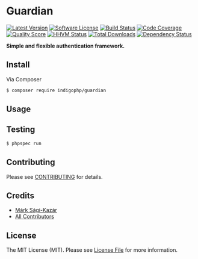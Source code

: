 # Guardian

[![Latest Version](https://img.shields.io/github/release/indigophp/guardian.svg?style=flat-square)](https://github.com/indigophp/guardian/releases)
[![Software License](https://img.shields.io/badge/license-MIT-brightgreen.svg?style=flat-square)](LICENSE)
[![Build Status](https://img.shields.io/travis/indigophp/guardian/develop.svg?style=flat-square)](https://travis-ci.org/indigophp/guardian)
[![Code Coverage](https://img.shields.io/scrutinizer/coverage/g/indigophp/guardian.svg?style=flat-square)](https://scrutinizer-ci.com/g/indigophp/guardian)
[![Quality Score](https://img.shields.io/scrutinizer/g/indigophp/guardian.svg?style=flat-square)](https://scrutinizer-ci.com/g/indigophp/guardian)
[![HHVM Status](https://img.shields.io/hhvm/indigophp/guardian.svg?style=flat-square)](http://hhvm.h4cc.de/package/indigophp/guardian)
[![Total Downloads](https://img.shields.io/packagist/dt/indigophp/guardian.svg?style=flat-square)](https://packagist.org/packages/indigophp/guardian)
[![Dependency Status](https://img.shields.io/versioneye/d/php/indigophp:guardian.svg?style=flat-square)](https://www.versioneye.com/php/indigophp:guardian)

**Simple and flexible authentication framework.**


## Install

Via Composer

``` bash
$ composer require indigophp/guardian
```

## Usage


## Testing

``` bash
$ phpspec run
```


## Contributing

Please see [CONTRIBUTING](CONTRIBUTING.md) for details.


## Credits

- [Márk Sági-Kazár](https://github.com/sagikazarmark)
- [All Contributors](https://github.com/indigophp/guardian/contributors)


## License

The MIT License (MIT). Please see [License File](LICENSE) for more information.
